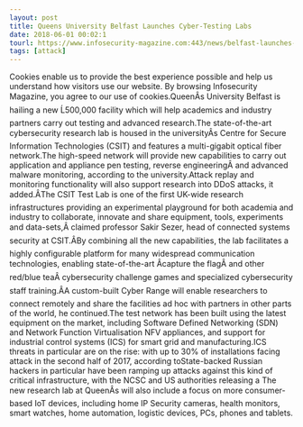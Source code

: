 ```yaml
---
layout: post
title: Queens University Belfast Launches Cyber-Testing Labs
date: 2018-06-01 00:02:1
tourl: https://www.infosecurity-magazine.com:443/news/belfast-launches-cybertesting-labs/
tags: [attack]
---
```

Cookies enable us to provide the best experience possible and help us understand how visitors use our website. By browsing Infosecurity Magazine, you agree to our use of cookies.QueenÂs University Belfast is hailing a new Ĺ500,000 facility which will help academics and industry partners carry out testing and advanced research.The state-of-the-art cybersecurity research lab is housed in the universityÂs Centre for Secure Information Technologies (CSIT) and features a multi-gigabit optical fiber network.The high-speed network will provide new capabilities to carry out application and appliance pen testing, reverse engineeringÂ and advanced malware monitoring, according to the university.Attack replay and monitoring functionality will also support research into DDoS attacks, it added.ÂThe CSIT Test Lab is one of the first UK-wide research infrastructures providing an experimental playground for both academia and industry to collaborate, innovate and share equipment, tools, experiments and data-sets,Â claimed professor Sakir Sezer, head of connected systems security at CSIT.ÂBy combining all the new capabilities, the lab facilitates a highly configurable platform for many widespread communication technologies, enabling state-of-the-art Âcapture the flagÂ and other red/blue teaÂ cybersecurity challenge games and specialized cybersecurity staff training.ÂA custom-built Cyber Range will enable researchers to connect remotely and share the facilities ad hoc with partners in other parts of the world, he continued.The test network has been built using the latest equipment on the market, including Software Defined Networking (SDN) and Network Function Virtualisation NFV appliances, and support for industrial control systems (ICS) for smart grid and manufacturing.ICS threats in particular are on the rise: with up to 30% of installations facing attack in the second half of 2017, according toState-backed Russian hackers in particular have been ramping up attacks against this kind of critical infrastructure, with the NCSC and US authorities releasing a The new research lab at QueenÂs will also include a focus on more consumer-based IoT devices, including home IP Security cameras, health monitors, smart watches, home automation, logistic devices, PCs, phones and tablets.